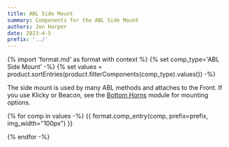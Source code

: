 ```yaml
---
title: ABL Side Mount
summary: Components for the ABL Side Mount
authors: Jon Harper
date: 2023-4-5
prefix: '../'
---
```


{% import 'format.md' as format with context %}
{% set comp_type='ABL Side Mount' -%}
{% set values = product.sortEntries(product.filterComponents(comp_type).values()) -%}

The side mount is used by many ABL methods and attaches to the Front. If you use Klicky or Beacon, see the [Bottom Horns](bottom.md) module for mounting options.

{% for comp in values -%}
{{ format.comp_entry(comp, prefix=prefix, img_width="100px") }}

{% endfor -%}